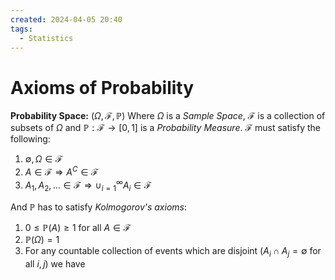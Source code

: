 ```yaml
---
created: 2024-04-05 20:40
tags:
  - Statistics
---
```


# Axioms of Probability

**Probability Space:** $(\Omega, \mathcal{F}, \mathbb{P})$ Where $\Omega$ is a *Sample Space*, $\mathcal{F}$ is a collection of subsets of $\Omega$ and $\mathbb{P}: \mathcal{F} \rightarrow [0, 1]$ is a *Probability Measure*.
$\mathcal{F}$ must satisfy the following:
1. $\emptyset, \Omega \in \mathcal{F}$
2. $A \in \mathcal{F} \Rightarrow A^C \in \mathcal{F}$
3. $A_1, A_2, \dots \in \mathcal{F} \Rightarrow \cup_{i=1}^{\infty}A_i \in \mathcal{F}$

And $\mathbb{P}$ has to satisfy *Kolmogorov's axioms*:
1. $0 \leq \mathbb{P}(A) \geq 1$ for all $A \in \mathcal{F}$
2. $\mathbb{P}(\Omega) = 1$
3. For any countable collection of events which are disjoint ($A_i \cap A_j = \emptyset$ for all $i, j$) we have